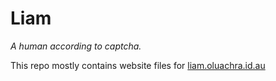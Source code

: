 # Liam
*A human according to captcha.*

This repo mostly contains website files for <a href="https://liam.oluachra.id.au">liam.oluachra.id.au</a>
